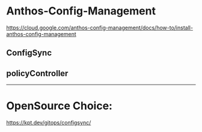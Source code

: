 # Anthos-Config-Management



https://cloud.google.com/anthos-config-management/docs/how-to/install-anthos-config-management     


## ConfigSync
## policyController


---


# OpenSource Choice:    
https://kpt.dev/gitops/configsync/    



